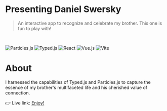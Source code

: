 # Presenting Daniel Swersky 

> An interactive app to recognize and celebrate my brother. This one is fun to play with! </br>
</br>

![Particles.js](https://img.shields.io/badge/-Particles.js-9cf)
![Typed.js](https://img.shields.io/badge/-Typed.js-blue)
![React](https://img.shields.io/badge/-React-61DAFB?logo=react&logoColor=white&style=flat)
![Vue.js](https://img.shields.io/badge/-Vue.js-4FC08D?logo=vue.js&logoColor=white&style=flat)
![Vite](https://img.shields.io/badge/-Vite-646CFF?logo=vite&logoColor=white&style=flat)



# About

I harnessed the capabilities of Typed.js and Particles.js to capture the essence of my brother's multifaceted life and his cherished value of connection.</br>

👉 Live link: [Enjoy!](https://danielswersky.vercel.app/)
